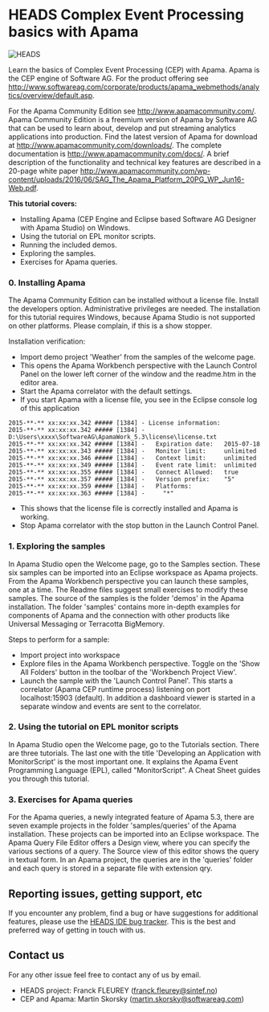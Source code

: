 HEADS Complex Event Processing basics with Apama
===

![HEADS](http://heads-project.eu/sites/default/files/heads_large.png)

Learn the basics of Complex Event Processing (CEP) with Apama. Apama is the CEP engine of Software AG. For the product offering see 
http://www.softwareag.com/corporate/products/apama_webmethods/analytics/overview/default.asp. 

For the Apama Community Edition see http://www.apamacommunity.com/. Apama Community Edition is a freemium version of Apama by Software AG that can be used to learn about, develop and put streaming analytics applications into production. Find the latest version of Apama for download at http://www.apamacommunity.com/downloads/. The complete documentation is http://www.apamacommunity.com/docs/. A brief description of the functionality and technical key features are described in a 20-page white paper http://www.apamacommunity.com/wp-content/uploads/2016/06/SAG_The_Apama_Platform_20PG_WP_Jun16-Web.pdf.


**This tutorial covers:**

* Installing Apama (CEP Engine and Eclipse based Software AG Designer with Apama Studio) on Windows.
* Using the tutorial on EPL monitor scripts.
* Running the included demos.
* Exploring the samples.
* Exercises for Apama queries.

### 0. Installing Apama

The Apama Community Edition can be installed without a license file.
Install the developers option. Administrative privileges are needed.
The installation for this tutorial requires Windows, because Apama Studio is not supported on other platforms. Please complain, if this is a show stopper.

Installation verification: 

* Import demo project 'Weather' from the samples of the welcome page.
* This opens the Apama Workbench perspective with the Launch Control Panel on the lower left corner of the window and the readme.htm in the editor area.
* Start the Apama correlator with the default settings.
* If you start Apama with a license file, you see in the Eclipse console log of this application 
```
2015-**-** xx:xx:xx.342 ##### [1384] - License information:
2015-**-** xx:xx:xx.342 ##### [1384] -   D:\Users\xxxx\SoftwareAG\ApamaWork_5.3\license\license.txt
2015-**-** xx:xx:xx.342 ##### [1384] -   Expiration date:   2015-07-18
2015-**-** xx:xx:xx.343 ##### [1384] -   Monitor limit:     unlimited
2015-**-** xx:xx:xx.346 ##### [1384] -   Context limit:     unlimited
2015-**-** xx:xx:xx.349 ##### [1384] -   Event rate limit:  unlimited
2015-**-** xx:xx:xx.355 ##### [1384] -   Connect Allowed:   true
2015-**-** xx:xx:xx.357 ##### [1384] -   Version prefix:    "5"
2015-**-** xx:xx:xx.359 ##### [1384] -   Platforms:        
2015-**-** xx:xx:xx.363 ##### [1384] -     "*"
```
* This shows that the license file is correctly installed and Apama is working.
* Stop Apama correlator with the stop button in the Launch Control Panel.

  

### 1. Exploring the samples

In Apama Studio open the Welcome page, go to the Samples section. These six samples can be imported into an Eclipse workspace as Apama projects. 
From the Apama Workbench perspective you can launch these samples, one at a time. The Readme files suggest small exercises to modify these samples. 
The source of the samples is the folder 'demos' in the Apama installation. The folder 'samples' contains more in-depth examples for components 
of Apama and the connection with other products like Universal Messaging or Terracotta BigMemory. 

Steps to perform for a sample:

* Import project into workspace
* Explore files in the Apama Workbench perspective. Toggle on the 'Show All Folders' button in the toolbar of the 'Workbench Project View'.
* Launch the sample with the 'Launch Control Panel'. This starts a correlator (Apama CEP runtime process) listening on port localhost:15903 (default). 
In addition a dashboard viewer is started in a separate window and events are sent to the correlator. 
 

### 2. Using the tutorial on EPL monitor scripts

In Apama Studio open the Welcome page, go to the Tutorials section. There are three tutorials. The last one with the title 'Developing an 
Application with MonitorScript' is the most important one. It explains the Apama Event Programming Language (EPL), called "MonitorScript". 
A Cheat Sheet guides you through this tutorial. 

### 3. Exercises for Apama queries
  
For the Apama queries, a newly integrated feature of Apama 5.3, there are seven example projects in the folder 'samples/queries' of the 
Apama installation. These projects can be imported into an Eclipse workspace. The Apama Query File Editor offers a Design view, where you 
can specify the various sections of a query. The Source view of this editor shows the query in textual form. In an Apama project, the queries 
are in the 'queries' folder and each query is stored in a separate file with extension qry.   
  
## Reporting issues, getting support, etc

If you encounter any problem, find a bug or have suggestions for additional features, please use 
the [HEADS IDE bug tracker](https://github.com/HEADS-project/heads_ide/issues). This is the best and preferred way of getting in touch with us.

## Contact us

For any other issue feel free to contact any of us by email.

* HEADS project: Franck FLEUREY (franck.fleurey@sintef.no)
* CEP and Apama: Martin Skorsky (martin.skorsky@softwareag.com)  
